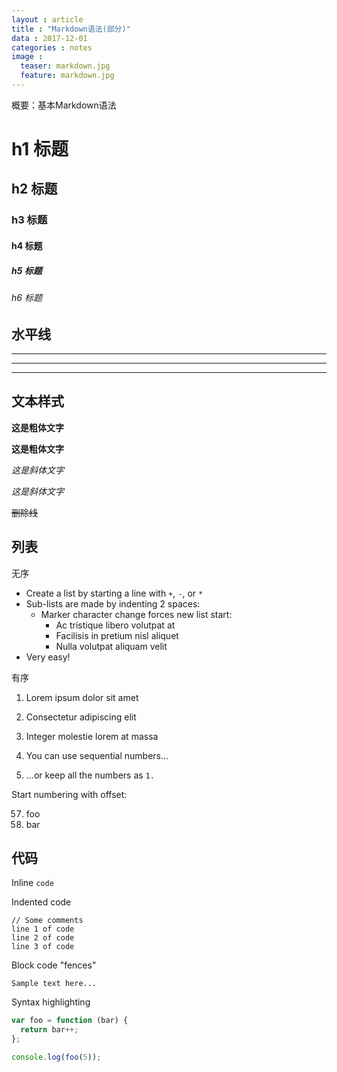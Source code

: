 ```yaml
---
layout : article
title : "Markdown语法(部分)"
data : 2017-12-01
categories : notes
image :
  teaser: markdown.jpg
  feature: markdown.jpg
---
```

概要：基本Markdown语法


# h1 标题

## h2 标题

### h3 标题

#### h4 标题

##### h5 标题

###### h6 标题


## 水平线

___

---

***


## 文本样式

**这是粗体文字**

__这是粗体文字__

*这是斜体文字*

_这是斜体文字_

~~删除线~~


## 列表

无序

+ Create a list by starting a line with `+`, `-`, or `*`
+ Sub-lists are made by indenting 2 spaces:
  - Marker character change forces new list start:
    * Ac tristique libero volutpat at
    + Facilisis in pretium nisl aliquet
    - Nulla volutpat aliquam velit
+ Very easy!

有序

1. Lorem ipsum dolor sit amet
2. Consectetur adipiscing elit
3. Integer molestie lorem at massa


1. You can use sequential numbers...
1. ...or keep all the numbers as `1.`

Start numbering with offset:

57. foo
1. bar


## 代码

Inline `code`

Indented code

    // Some comments
    line 1 of code
    line 2 of code
    line 3 of code


Block code "fences"

```
Sample text here...
```

Syntax highlighting

``` js
var foo = function (bar) {
  return bar++;
};

console.log(foo(5));
```
